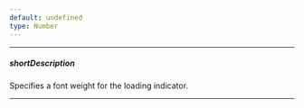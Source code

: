 ```yaml
---
default: undefined
type: Number
---
```

---
##### shortDescription
Specifies a font weight for the loading indicator.

---
